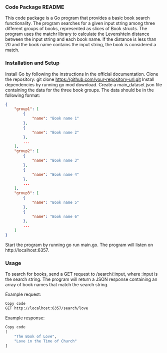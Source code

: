 ### Code Package README

This code package is a Go program that provides a basic book search functionality. The program searches for a given input string among three different groups of books, represented as slices of Book structs. The program uses the matchr library to calculate the Levenshtein distance between the input string and each book name. If the distance is less than 20 and the book name contains the input string, the book is considered a match.

### Installation and Setup

Install Go by following the instructions in the official documentation.
Clone the repository: git clone https://github.com/your-repository-url.git
Install dependencies by running go mod download.
Create a main_dataset.json file containing the data for the three book groups. The data should be in the following format:

```json
{
    "group1": [
        {
            "name": "Book name 1"
        },
        {
            "name": "Book name 2"
        },
        ...
    ],
    "group2": [
        {
            "name": "Book name 3"
        },
        {
            "name": "Book name 4"
        },
        ...
    ],
    "group3": [
        {
            "name": "Book name 5"
        },
        {
            "name": "Book name 6"
        },
        ...
    ]
}
```

Start the program by running go run main.go. The program will listen on http://localhost:6357.

### Usage

To search for books, send a GET request to /search/:input, where :input is the search string. The program will return a JSON response containing an array of book names that match the search string.

Example request:

```bash
Copy code
GET http://localhost:6357/search/love
```

Example response:

```python
Copy code
[
    "The Book of Love",
    "Love in the Time of Church"
]
```

